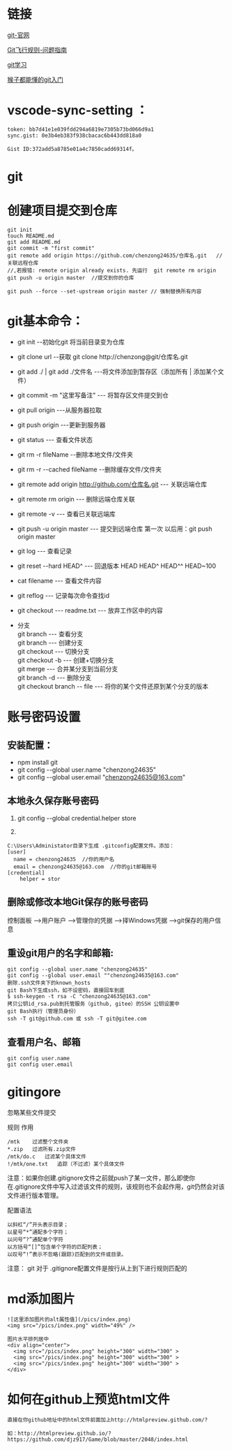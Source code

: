 # 链接
[git-官网](https://git-scm.com/book/zh/v2)

[Git飞行规则-问题指南](https://github.com/k88hudson/git-flight-rules/blob/master/README_zh-CN.md)

[git学习](https://learngitbranching.js.org/?demo)

[猴子都能懂的git入门](https://backlog.com/git-tutorial/cn/contents/)

# vscode-sync-setting ：
>
    token: bb7d41e1e039fdd294a6819e7305b73bd066d9a1
    sync.gist: 0e3b4eb383f938cbacac6b443dd818a0

    Gist ID:372add5a8785e01a4c7850cadd69314f。

# git

# 创建项目提交到仓库
>
    git init 
    touch README.md
    git add README.md
    git commit -m "first commit"
    git remote add origin https://github.com/chenzong24635/仓库名.git   //关联远程仓库
    //,若报错: remote origin already exists. 先运行  git remote rm origin  	  
    git push -u origin master  //提交到你的仓库

    git push --force --set-upstream origin master // 强制替换所有内容




# git基本命令：
* git init  --初始化git 将当前目录变为仓库
* git clone url   --获取  git clone http://chenzong@git/仓库名.git
* git add ./  |  git add ./文件名   ---将文件添加到暂存区（添加所有 | 添加某个文件）
* git commit  -m "这里写备注"  --- 将暂存区文件提交到仓 
* git pull origin  ---从服务器拉取
* git push origin  ---更新到服务器
* git status  --- 查看文件状态
* git rm -r fileName --删除本地文件/文件夹
* git rm -r --cached fileName --删除缓存文件/文件夹

* git remote add origin http://github.com/仓库名.git --- 关联远端仓库
* git remote rm origin  --- 删除远端仓库关联
* git remote -v  --- 查看已关联远端库
* git push -u origin master  --- 提交到远端仓库 第一次 以后用：git push origin master

* git log   --- 查看记录
* git reset --hard HEAD^  --- 回退版本 HEAD HEAD^  HEAD^^ HEAD~100
* cat filename  --- 查看文件内容
* git reflog  --- 记录每次命令查找id
* git checkout --- readme.txt  --- 放弃工作区中的内容


* 分支  
git branch --- 查看分支   
git branch <name>  --- 创建分支  
git checkout <name> --- 切换分支  
git checkout -b <name> --- 创建+切换分支  
git merge <name>  --- 合并某分支到当前分支  
git branch -d <name>  --- 删除分支  
git checkout branch -- file  --- 将你的某个文件还原到某个分支的版本

# 账号密码设置
## 安装配置：

* npm install git
* git config --global user.name "chenzong24635"
* git config --global user.email "chenzong24635@163.com"

## 本地永久保存账号密码
1. 
    git config --global credential.helper store

2. 
>
    C:\Users\Administator目录下生成 .gitconfig配置文件。添加：
    [user]
      name = chenzong24635  //你的用户名
      email = chenzong24635@163.com  //你的git邮箱账号
    [credential]
        helper = stor

## 删除或修改本地Git保存的账号密码
控制面板 -->用户账户 -->管理你的凭据 -->择Windows凭据 -->git保存的用户信息


## 重设git用户的名字和邮箱:
>
    git config --global user.name "chenzong24635"
    git config --global user.email ""chenzong24635@163.com"
    删除.ssh文件夹下的known_hosts 
    git Bash下生成ssh，如不设密码，直接回车到底 
    $ ssh-keygen -t rsa -C "chenzong24635@163.com"
    拷贝公钥id_rsa.pub到托管服务（github, gitee）的SSH 公钥设置中 
    git Bash执行（管理员身份） 
    ssh -T git@github.com 或 ssh -T git@gitee.com 

## 查看用户名、邮箱
>
    git config user.name
    git config user.email


# gitingore
忽略某些文件提交

规则  作用
>
    /mtk    过滤整个文件夹
    *.zip   过滤所有.zip文件
    /mtk/do.c   过滤某个具体文件
    !/mtk/one.txt   追踪（不过滤）某个具体文件

注意：如果你创建.gitignore文件之前就push了某一文件，那么即使你在.gitignore文件中写入过滤该文件的规则，该规则也不会起作用，git仍然会对该文件进行版本管理。


配置语法
>
    以斜杠“/”开头表示目录；
    以星号“*”通配多个字符；
    以问号“?”通配单个字符
    以方括号“[]”包含单个字符的匹配列表；
    以叹号“!”表示不忽略(跟踪)匹配到的文件或目录。

注意： git 对于 .gitignore配置文件是按行从上到下进行规则匹配的




# md添加图片
    ![这里添加图片的alt属性值](/pics/index.png)
    <img src="/pics/index.png" width="49%" />

    图片水平排列居中
    <div align="center">
      <img src="/pics/index.png" height="300" width="300" >
      <img src="/pics/index.png" height="300" width="300" >
      <img src="/pics/index.png" height="300" width="300" >
    </div>
    
# 如何在github上预览html文件

    直接在你github地址中的html文件前面加上http://htmlpreview.github.com/?

    如：http://htmlpreview.github.io/?https://github.com/djz917/Game/blob/master/2048/index.html